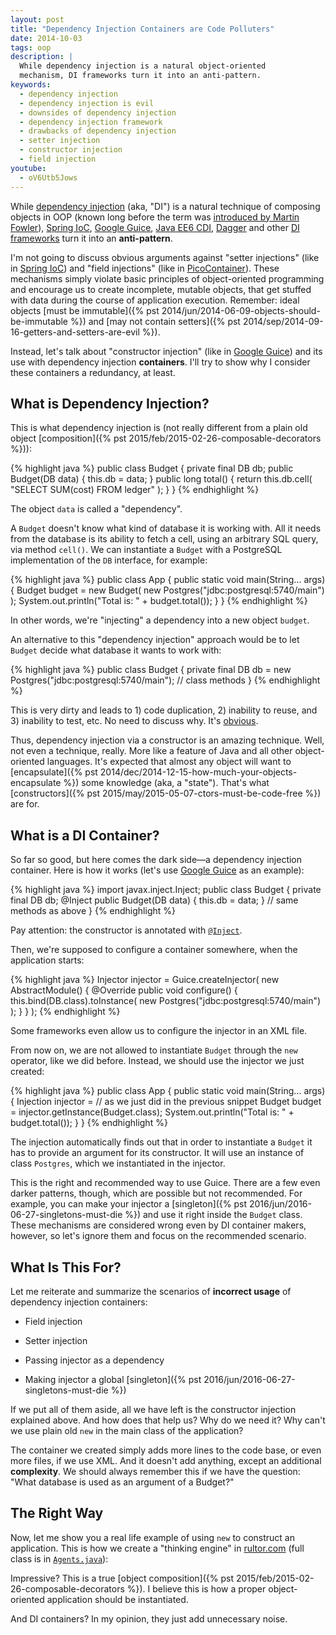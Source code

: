 ```yaml
---
layout: post
title: "Dependency Injection Containers are Code Polluters"
date: 2014-10-03
tags: oop
description: |
  While dependency injection is a natural object-oriented
  mechanism, DI frameworks turn it into an anti-pattern.
keywords:
  - dependency injection
  - dependency injection is evil
  - downsides of dependency injection
  - dependency injection framework
  - drawbacks of dependency injection
  - setter injection
  - constructor injection
  - field injection
youtube:
  - oV6Utb5Jows
---
```


While [dependency injection](http://martinfowler.com/articles/injection.html) (aka, "DI")
is a natural technique of composing objects in OOP
(known long before the term was [introduced by Martin Fowler](http://www.martinfowler.com/articles/injection.html)),
[Spring IoC](http://www.spring.io),
[Google Guice](https://code.google.com/p/google-guice/),
[Java EE6 CDI](http://docs.oracle.com/javaee/6/tutorial/doc/giwhl.html),
[Dagger](http://square.github.io/dagger/) and other
[DI frameworks](https://en.wikipedia.org/wiki/Dependency_injection)
turn it into an **anti-pattern**.

<!--more-->

I'm not going to discuss obvious arguments against
"setter injections"
(like in [Spring IoC](http://www.springbyexample.org/examples/intro-to-ioc-basic-setter-injection.html))
and
"field injections"
(like in [PicoContainer](http://picocontainer.codehaus.org/annotated-field-injection.html)).
These mechanisms simply violate basic principles
of object-oriented programming and encourage us to create
incomplete, mutable objects, that get stuffed with data during the course
of application execution. Remember: ideal objects
[must be immutable]({% pst 2014/jun/2014-06-09-objects-should-be-immutable %})
and [may not contain setters]({% pst 2014/sep/2014-09-16-getters-and-setters-are-evil %}).

Instead, let's talk about "constructor injection"
(like in [Google Guice](https://github.com/google/guice/wiki/Injections#constructor-injection))
and its use with dependency injection **containers**.
I'll try to show why I consider these containers a redundancy, at least.

## What is Dependency Injection?

This is what dependency injection is (not really different
from a plain old object [composition]({% pst 2015/feb/2015-02-26-composable-decorators %})):

{% highlight java %}
public class Budget {
  private final DB db;
  public Budget(DB data) {
    this.db = data;
  }
  public long total() {
    return this.db.cell(
      "SELECT SUM(cost) FROM ledger"
    );
  }
}
{% endhighlight %}

The object `data` is called a "dependency".

A `Budget` doesn't know what kind of database it is working with. All it
needs from the database is its ability to fetch a cell, using an
arbitrary SQL query, via method `cell()`. We can instantiate a `Budget` with a PostgreSQL
implementation of the `DB` interface, for example:

{% highlight java %}
public class App {
  public static void main(String... args) {
    Budget budget = new Budget(
      new Postgres("jdbc:postgresql:5740/main")
    );
    System.out.println("Total is: " + budget.total());
  }
}
{% endhighlight %}

In other words, we're "injecting" a dependency into a new object `budget`.

An alternative to this "dependency injection" approach would be
to let `Budget` decide what database it wants to work with:

{% highlight java %}
public class Budget {
  private final DB db =
    new Postgres("jdbc:postgresql:5740/main");
  // class methods
}
{% endhighlight %}

This is very dirty and leads to 1) code duplication, 2) inability
to reuse, and 3) inability to test, etc. No need to discuss
why. It's [obvious](http://programmers.stackexchange.com/questions/19203).

Thus, dependency injection via a constructor is an amazing technique.
Well, not even a technique, really. More like a feature of Java and all other object-oriented
languages. It's expected that almost any object will want to
[encapsulate]({% pst 2014/dec/2014-12-15-how-much-your-objects-encapsulate %})
some knowledge (aka, a "state"). That's what
[constructors]({% pst 2015/may/2015-05-07-ctors-must-be-code-free %}) are for.

## What is a DI Container?

So far so good, but here comes the dark side&mdash;a dependency
injection container. Here is how it works (let's use
[Google Guice](https://github.com/google/guice)
as an example):

{% highlight java %}
import javax.inject.Inject;
public class Budget {
  private final DB db;
  @Inject
  public Budget(DB data) {
    this.db = data;
  }
  // same methods as above
}
{% endhighlight %}

Pay attention: the constructor is annotated with
[`@Inject`](http://docs.oracle.com/javaee/6/api/javax/inject/Inject.html).

Then, we're supposed to configure a container
somewhere, when the application starts:

{% highlight java %}
Injector injector = Guice.createInjector(
  new AbstractModule() {
    @Override
    public void configure() {
      this.bind(DB.class).toInstance(
        new Postgres("jdbc:postgresql:5740/main")
      );
    }
  }
);
{% endhighlight %}

Some frameworks even allow us to configure the injector in an XML file.

From now on, we are not allowed to instantiate `Budget` through the `new` operator,
like we did before. Instead, we should use the injector we just created:

{% highlight java %}
public class App {
  public static void main(String... args) {
    Injection injector = // as we just did in the previous snippet
    Budget budget = injector.getInstance(Budget.class);
    System.out.println("Total is: " + budget.total());
  }
}
{% endhighlight %}

The injection automatically finds out that in order to instantiate
a `Budget` it has to provide an argument for its constructor. It will
use an instance of class `Postgres`, which we instantiated in the injector.

This is the right and recommended way to use Guice. There are
a few even darker patterns, though, which are possible but not recommended. For example,
you can make your injector a
[singleton]({% pst 2016/jun/2016-06-27-singletons-must-die %}) and use it right inside the `Budget` class.
These mechanisms are considered wrong even by DI container makers, however, so let's ignore
them and focus on the recommended scenario.

## What Is This For?

Let me reiterate and summarize the scenarios of **incorrect usage** of dependency
injection containers:

 * Field injection

 * Setter injection

 * Passing injector as a dependency

 * Making injector a global [singleton]({% pst 2016/jun/2016-06-27-singletons-must-die %})

If we put all of them aside, all we have left is the constructor
injection explained above. And how does that help us? Why do we need it?
Why can't we use plain old `new` in the main class of the application?

The container we created simply adds more lines to the code base,
or even more files, if we use XML. And it doesn't add anything, except
an additional **complexity**. We should always remember this
if we have the question: "What database is used as an argument of a Budget?"

## The Right Way

Now, let me show you a real life example of using `new` to construct
an application. This is how we create a "thinking engine" in
[rultor.com](http://www.rultor.com) (full class is in
[`Agents.java`](https://github.com/yegor256/rultor/blob/1.34/src/main/java/com/rultor/agents/Agents.java)):

<script src="https://gist.github.com/c76c06baee1f74e3100e.js?file=Agents.java"> </script>

Impressive? This is a true
[object composition]({% pst 2015/feb/2015-02-26-composable-decorators %}).
I believe this is how a proper object-oriented application
should be instantiated.

And DI containers? In my opinion, they just add unnecessary noise.
